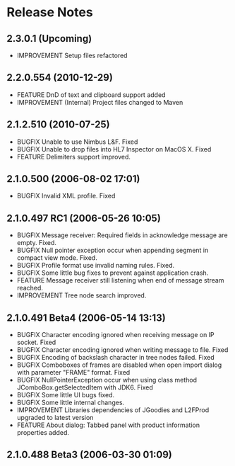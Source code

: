 # Release Notes #

## 2.3.0.1 (Upcoming)

* IMPROVEMENT Setup files refactored

## 2.2.0.554 (2010-12-29)

* FEATURE DnD of text and clipboard support added
* IMPROVEMENT (Internal) Project files changed to Maven

## 2.1.2.510 (2010-07-25)

* BUGFIX Unable to use Nimbus L&F. Fixed
* BUGFIX Unable to drop files into HL7 Inspector on MacOS X. Fixed
* FEATURE Delimiters support improved.

## 2.1.0.500 (2006-08-02 17:01)

* BUGFIX Invalid XML profile. Fixed

## 2.1.0.497 RC1 (2006-05-26 10:05)

* BUGFIX Message receiver: Required fields in acknowledge message are empty. Fixed.
* BUGFIX Null pointer exception occur when appending segment in compact view mode. Fixed.
* BUGFIX Profile format use invalid naming rules. Fixed.
* BUGFIX Some little bug fixes to prevent against application crash.
* FEATURE Message receiver still listening when end of message stream reached.
* IMPROVEMENT Tree node search improved.

## 2.1.0.491 Beta4 (2006-05-14 13:13)

* BUGFIX Character encoding ignored when receiving message on IP socket. Fixed
* BUGFIX Character encoding ignored when writing message to file. Fixed
* BUGFIX Encoding of backslash character in tree nodes failed. Fixed
* BUGFIX Comboboxes of frames are disabled when open import dialog with parameter "FRAME" format. Fixed
* BUGFIX NullPointerException occur when using class method JComboBox.getSelectedItem with JDK6. Fixed
* BUGFIX Some little UI bugs fixed.
* BUGFIX Some little internal changes.
* IMPROVEMENT Libraries dependencies of JGoodies and L2FProd upgraded to latest version
* FEATURE About dialog: Tabbed panel with product information properties added.

## 2.1.0.488 Beta3 (2006-03-30 01:09)